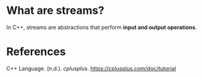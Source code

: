  # What are streams? 
  
 In C++, streams are abstractions that perform **input and output operations**.
 
 
 # References 
 C++ Language. (n.d.). *cplusplus*. <https://cplusplus.com/doc/tutorial>
